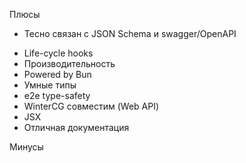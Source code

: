 <SlideLogo framework="ElysiaJS" title="Плюсы и минусы"/>

<p class="text-green">Плюсы</p>

<v-clicks>

- Тесно связан с JSON Schema и swagger/OpenAPI
</v-clicks>

<div class="opacity-0">

- Life-cycle hooks
- Производительность
- Powered by Bun
- Умные типы
- e2e type-safety
- WinterCG совместим (Web API)
- JSX 
- Отличная документация

</div>
<p class="text-red">Минусы</p>

<!-- <v-clicks>

- Powered by Bun
- Молодой

</v-clicks> -->

<!-- 
Рассказать о бенчмарке fast-json-stringify в бане

**Из плюсов:**

[Click] Умные типы. Elysia спроектирована так чтобы вам приходилось писать меньше типов.
[Click] e2e type-safety. Elysia даёт возможность экспортировать типы бекенда в монорепе и использовать в клиенте.
[Click] Производительность. Elysia производительна благодаря Static Code Analysis, and Dynamic Code Injection // TODO: покопаться и добавить что typebox такой же
[Click] WinterCG. Построен на Web API стандартах.
[Click] Life-cycle hooks. Удобная работа с жизненным циклом запроса.
[Click] OpenAPI. Elysia имеет встроенный валидатор TypeBox, который обеспечивает хорошую совместимость с OpenAPI.
[Click] JSX. Имеет плагин для работы с JSX
[Click] Powered by Bun. Bun предоставляет отличный DX и perfomance но он ещё не такой стабильный как хотелось бы что можно так же отнести и к минусу


-->

<!-- <img src="/feature-sheet.webp"/> -->

